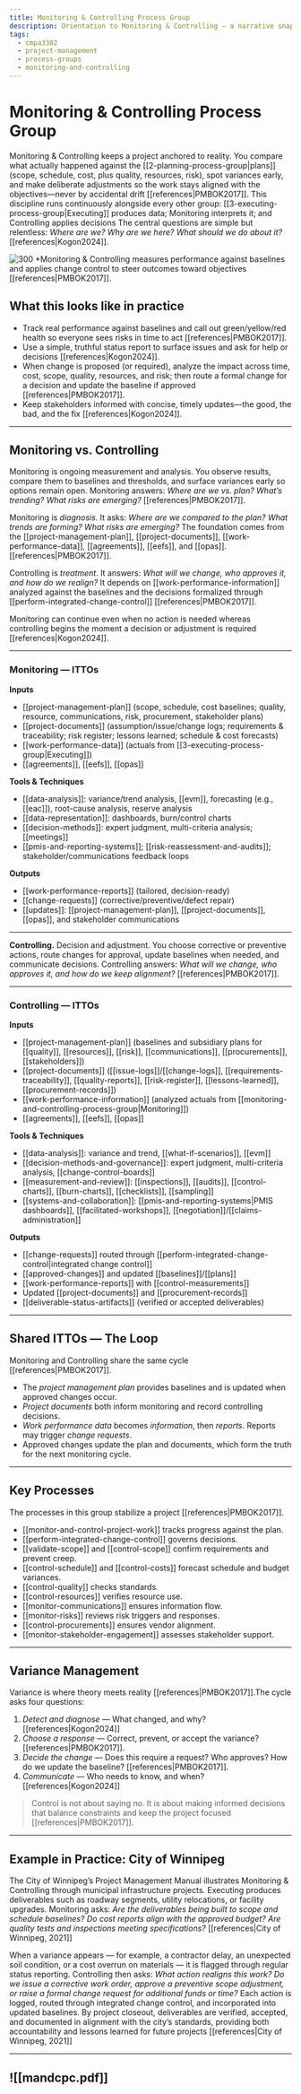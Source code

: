 ```yaml
---
title: Monitoring & Controlling Process Group
description: Orientation to Monitoring & Controlling — a narrative snapshot of ITTOs, processes, and cycles, fully cited to PMI-aligned sources.
tags:
  - cmpa3302
  - project-management
  - process-groups
  - monitoring-and-controlling
---
```

# Monitoring & Controlling Process Group

Monitoring & Controlling keeps a project anchored to reality. You compare what actually happened against the [[2-planning-process-group|plans]] (scope, schedule, cost, plus quality, resources, risk), spot variances early, and make deliberate adjustments so the work stays aligned with the objectives—never by accidental drift [[references|PMBOK2017]]. This discipline runs continuously alongside every other group: [[3-executing-process-group|Executing]] produces data; Monitoring interprets it; and Controlling applies decisions The central questions are simple but relentless: *Where are we? Why are we here? What should we do about it?* [[references|Kogon2024]].

![300](https://jasytionline.github.io/r72-pmp-exam-prep-knowledge-base/assets/mandc1.jpg)
*Monitoring & Controlling measures performance against baselines and applies change control to steer outcomes toward objectives [[references|PMBOK2017]].
## What this looks like in practice

- Track real performance against baselines and call out green/yellow/red health so everyone sees risks in time to act [[references|PMBOK2017]].
- Use a simple, truthful status report to surface issues and ask for help or decisions [[references|Kogon2024]].
- When change is proposed (or required), analyze the impact across time, cost, scope, quality, resources, and risk; then route a formal change for a decision and update the baseline if approved [[references|PMBOK2017]].
- Keep stakeholders informed with concise, timely updates—the good, the bad, and the fix [[references|Kogon2024]].

---
## Monitoring vs. Controlling

Monitoring is ongoing measurement and analysis. You observe results, compare them to baselines and thresholds, and surface variances early so options remain open. Monitoring answers: *Where are we vs. plan? What’s trending? What risks are emerging?* [[references|PMBOK2017]].

Monitoring is *diagnosis*. It asks: *Where are we compared to the plan? What trends are forming? What risks are emerging?* The foundation comes from the [[project-management-plan]], [[project-documents]], [[work-performance-data]], [[agreements]], [[eefs]], and [[opas]]. [[references|PMBOK2017]].

Controlling is *treatment*. It answers: *What will we change, who approves it, and how do we realign?* It depends on [[work-performance-information]] analyzed against the baselines and the decisions formalized through [[perform-integrated-change-control]] [[references|PMBOK2017]].

Monitoring can continue even when no action is needed whereas controlling begins the moment a decision or adjustment is required [[references|Kogon2024]].  

---
### Monitoring — ITTOs

**Inputs**
- [[project-management-plan]] (scope, schedule, cost baselines; quality, resource, communications, risk, procurement, stakeholder plans)  
- [[project-documents]] (assumption/issue/change logs; requirements & traceability; risk register; lessons learned; schedule & cost forecasts)  
- [[work-performance-data]] (actuals from [[3-executing-process-group|Executing]])  
- [[agreements]], [[eefs]], [[opas]]  

**Tools & Techniques**
- [[data-analysis]]: variance/trend analysis, [[evm]], forecasting (e.g., [[eac]]), root-cause analysis, reserve analysis  
- [[data-representation]]: dashboards, burn/control charts  
- [[decision-methods]]: expert judgment, multi-criteria analysis; [[meetings]]  
- [[pmis-and-reporting-systems]]; [[risk-reassessment-and-audits]]; stakeholder/communications feedback loops  

**Outputs**
- [[work-performance-reports]] (tailored, decision-ready)  
- [[change-requests]] (corrective/preventive/defect repair)  
- [[updates]]: [[project-management-plan]], [[project-documents]], [[opas]], and stakeholder communications

---

**Controlling.** Decision and adjustment. You choose corrective or preventive actions, route changes for approval, update baselines when needed, and communicate decisions. Controlling answers: *What will we change, who approves it, and how do we keep alignment?* [[references|PMBOK2017]].

---
### Controlling — ITTOs

**Inputs**
- [[project-management-plan]] (baselines and subsidiary plans for [[quality]], [[resources]], [[risk]], [[communications]], [[procurements]], [[stakeholders]])  
- [[project-documents]] ([[issue-logs]]/[[change-logs]], [[requirements-traceability]], [[quality-reports]], [[risk-register]], [[lessons-learned]], [[procurement-records]])  
- [[work-performance-information]] (analyzed actuals from [[monitoring-and-controlling-process-group|Monitoring]])  
- [[agreements]], [[eefs]], [[opas]]  

**Tools & Techniques**
- [[data-analysis]]: variance and trend, [[what-if-scenarios]], [[evm]]  
- [[decision-methods-and-governance]]: expert judgment, multi-criteria analysis, [[change-control-boards]]  
- [[measurement-and-review]]: [[inspections]], [[audits]], [[control-charts]], [[burn-charts]], [[checklists]], [[sampling]]  
- [[systems-and-collaboration]]: [[pmis-and-reporting-systems|PMIS dashboards]], [[facilitated-workshops]], [[negotiation]]/[[claims-administration]]  

**Outputs**
- [[change-requests]] routed through [[perform-integrated-change-control|integrated change control]]  
- [[approved-changes]] and updated [[baselines]]/[[plans]]  
- [[work-performance-reports]] with [[control-measurements]]  
- Updated [[project-documents]] and [[procurement-records]]  
- [[deliverable-status-artifacts]] (verified or accepted deliverables)


---
## Shared ITTOs — The Loop

Monitoring and Controlling share the same cycle [[references|PMBOK2017]].

- The *project management plan* provides baselines and is updated when approved changes occur.  
- *Project documents* both inform monitoring and record controlling decisions.  
- *Work performance data* becomes *information*, then *reports*. Reports may trigger *change requests*.  
- Approved changes update the plan and documents, which form the truth for the next monitoring cycle.  

---
## Key Processes

The processes in this group stabilize a project [[references|PMBOK2017]].

- [[monitor-and-control-project-work]] tracks progress against the plan.  
- [[perform-integrated-change-control]] governs decisions.  
- [[validate-scope]] and [[control-scope]] confirm requirements and prevent creep.  
- [[control-schedule]] and [[control-costs]] forecast schedule and budget variances.  
- [[control-quality]] checks standards.  
- [[control-resources]] verifies resource use.  
- [[monitor-communications]] ensures information flow.  
- [[monitor-risks]] reviews risk triggers and responses.  
- [[control-procurements]] ensures vendor alignment.  
- [[monitor-stakeholder-engagement]] assesses stakeholder support.  

---
## Variance Management

Variance is where theory meets reality [[references|PMBOK2017]].The cycle asks four questions:  

1. *Detect and diagnose* — What changed, and why? [[references|Kogon2024]]  
2. *Choose a response* — Correct, prevent, or accept the variance? [[references|PMBOK2017]].  
3. *Decide the change* — Does this require a request? Who approves? How do we update the baseline? [[references|PMBOK2017]].
4. *Communicate* — Who needs to know, and when? [[references|Kogon2024]]  

> Control is not about saying *no*. It is about making informed decisions that balance constraints and keep the project focused [[references|PMBOK2017]].

---
## Example in Practice: City of Winnipeg

The City of Winnipeg’s Project Management Manual illustrates Monitoring & Controlling through municipal infrastructure projects. Executing produces deliverables such as roadway segments, utility relocations, or facility upgrades. Monitoring asks: *Are the deliverables being built to scope and schedule baselines? Do cost reports align with the approved budget? Are quality tests and inspections meeting specifications?* [[references|City of Winnipeg, 2021]]

When a variance appears — for example, a contractor delay, an unexpected soil condition, or a cost overrun on materials — it is flagged through regular status reporting. Controlling then asks: *What action realigns this work? Do we issue a corrective work order, approve a preventive scope adjustment, or raise a formal change request for additional funds or time?* Each action is logged, routed through integrated change control, and incorporated into updated baselines. By project closeout, deliverables are verified, accepted, and documented in alignment with the city’s standards, providing both accountability and lessons learned for future projects [[references|City of Winnipeg, 2021]]

---
![[mandcpc.pdf]]
---
